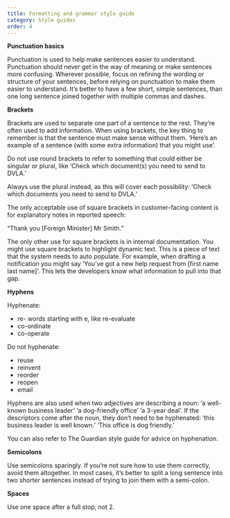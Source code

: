 ```yaml
---
title: Formatting and grammar style guide
category: Style guides
order: 4
---
```


**Punctuation basics**

Punctuation is used to help make sentences easier to understand. Punctuation should never get in the way of meaning or make sentences more confusing. Wherever possible, focus on refining the wording or structure of your sentences, before relying on punctuation to make them easier to understand. It’s better to have a few short, simple sentences, than one long sentence joined together with multiple commas and dashes.

**Brackets**

Brackets are used to separate one part of a sentence to the rest. They’re often used to add information. When using brackets, the key thing to remember is that the sentence must make sense without them. ‘Here’s an example of a sentence (with some extra information) that you might use’. 

Do not use round brackets to refer to something that could either be singular or plural, like ‘Check which document(s) you need to send to DVLA.’

Always use the plural instead, as this will cover each possibility: ‘Check which documents you need to send to DVLA.’

The only acceptable use of square brackets in customer-facing content is for explanatory notes in reported speech:

“Thank you [Foreign Minister] Mr Smith.”

The only other use for square brackets is in internal documentation. You might use square brackets to highlight dynamic text. This is a piece of text that the system needs to auto populate. For example, when drafting a notification you might say ‘You’ve got a new help request from [first name last name]’. This lets the developers know what information to pull into that gap. 

**Hyphens**

Hyphenate:
* re- words starting with e, like re-evaluate
* co-ordinate
*	co-operate

Do not hyphenate:
*	reuse
*	reinvent
*	reorder
*	reopen
*	email

Hyphens are also used when two adjectives are describing a noun: ‘a well-known business leader’ ‘a dog-friendly office’ ‘a 3-year deal’. If the descriptors come after the noun, they don’t need to be hyphenated: ‘this business leader is well known.’ ‘This office is dog friendly.’ 

You can also refer to The Guardian style guide for advice on hyphenation.

**Semicolons**

Use semicolons sparingly. If you’re not sure how to use them correctly, avoid them altogether. In most cases, it’s better to split a long sentence into two shorter sentences instead of trying to join them with a semi-colon. 

**Spaces**

Use one space after a full stop, not 2.
